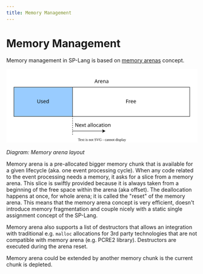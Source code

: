 ```yaml
---
title: Memory Management
---
```


# Memory Management

Memory management in SP-Lang is based on [memory arenas](https://en.wikipedia.org/wiki/Region-based_memory_management) concept.

<img src = "memory-arena.svg" alt="Memory arena schema"/>

_Diagram: Memory arena layout_

Memory arena is a pre-allocated bigger memory chunk that is available for a given lifecycle (aka. one event processing cycle).
When any code related to the event processing needs a memory, it asks for a slice from a memory arena.
This slice is swiftly provided because it is always taken from a beginning of the free space within the arena (aka offset).
The deallocation happens at once, for whole arena; it is called the "reset" of the memory arena.
This means that the memory arena concept is very efficient, doesn't introduce memory fragmentation and couple nicely with a static single assignment concept of the SP-Lang.

Memory arena also supports a list of destructors that allows an integration with traditional e.g. `malloc` allocations for 3rd party technologies that are not compatible with memory arena (e.g. PCRE2 library).
Destructors are executed during the arena reset.

Memory arena could be extended by another memory chunk is the current chunk is depleted.
